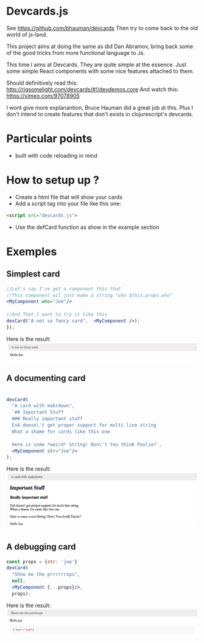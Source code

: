 Devcards.js
================

See https://github.com/bhauman/devcards
Then try to come back to the old world of js-land.

This project aims at doing the same as did Dan Abramov, bring back
some of the good tricks from more functional language to Js.

This time I aims at Devcards.
They are quite simple at the essence.
Just some simple React components with some nice features attached to them.

Should definitively read this: http://rigsomelight.com/devcards/#!/devdemos.core
And watch this: https://vimeo.com/97078905

I wont give more explanantion, Bruce Hauman did a great job at this.
Plus I don't intend to create features that don't exists in clojurescript's devcards.

Particular points
==================

* built with code reloading in mind


How to setup up ?
=====================

+ Create a html file that will show your cards
+ Add a script tag into your file like this one:
``` html
<script src="devcards.js">
```
+ Use the defCard function as show in the example section


Exemples
=========

Simplest card
-------------

```jsx
//Let's say I've got a component this that
//This component wil just make a string "who $this.props.who"
<MyComponent who="Joe"/>

//And That I want to try it like this
devCard("A not so fancy card",  <MyComponent />);
});

```

Here is the result:
![First component devcards](readme-asset/first-comp.png)


A documenting card
------------------

```jsx

devCard(
  "A card with makrdown", 
  `## Important Stuff
  ### Really important stuff
  Es6 doesn\'t get proper support for multi line string
  What a shame for cards like this one
  
  Here is some *weird* String! Don\'t You thinK Paulie?`,
  <MyComponent str="Joe"/>
);
```

Here is the result:
![Second component devcards](readme-asset/second-comp.png)


A debugging card
----------------

```jsx
const props = {str: 'joe'}
devCard(
  "Show me the prrrrrrops", 
  null,
  <MyComponent {...props}/>, 
  props);
```
Here is the result:
![Third component devcards](readme-asset/third-comp.png)

